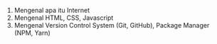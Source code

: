 1. Mengenal apa itu Internet
2. Mengenal HTML, CSS, Javascript
3. Mengenal Version Control System (Git, GitHub), Package Manager (NPM, Yarn)